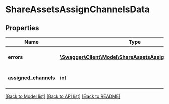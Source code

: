 # ShareAssetsAssignChannelsData

## Properties
Name | Type | Description | Notes
------------ | ------------- | ------------- | -------------
**errors** | [**\Swagger\Client\Model\ShareAssetsAssignChannelsErrors[]**](ShareAssetsAssignChannelsErrors.md) | Errors during process | 
**assigned_channels** | **int** | List with assigned channels | 

[[Back to Model list]](../README.md#documentation-for-models) [[Back to API list]](../README.md#documentation-for-api-endpoints) [[Back to README]](../README.md)


